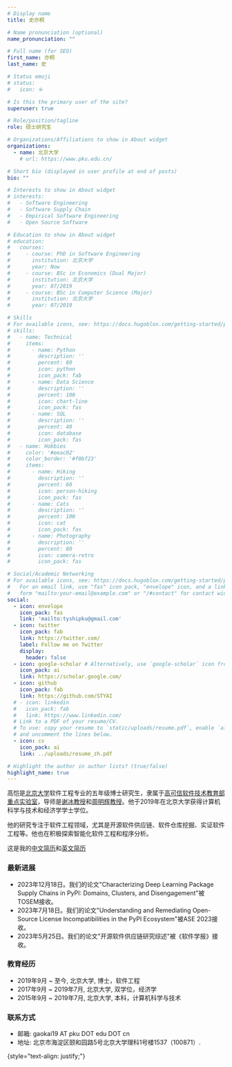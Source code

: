 ```yaml
---
# Display name
title: 史亦桐

# Name pronunciation (optional)
name_pronunciation: ""

# Full name (for SEO)
first_name: 亦桐
last_name: 史

# Status emoji
# status:
#   icon: ☕️

# Is this the primary user of the site?
superuser: true

# Role/position/tagline
role: 硕士研究生

# Organizations/Affiliations to show in About widget
organizations:
  - name: 北京大学
    # url: https://www.pku.edu.cn/

# Short bio (displayed in user profile at end of posts)
bio: ""

# Interests to show in About widget
# interests:
#   - Software Engineering
#   - Software Supply Chain
#   - Empirical Software Engineering
#   - Open Source Software

# Education to show in About widget
# education:
#   courses:
#     - course: PhD in Software Engineering
#       institution: 北京大学
#       year: Now
#     - course: BSc in Economics (Dual Major)
#       institution: 北京大学
#       year: 07/2019
#     - course: BSc in Computer Science (Major)
#       institution: 北京大学
#       year: 07/2019

# Skills
# For available icons, see: https://docs.hugoblox.com/getting-started/page-builder/#icons
# skills:
#   - name: Technical
#     items:
#       - name: Python
#         description: ''
#         percent: 80
#         icon: python
#         icon_pack: fab
#       - name: Data Science
#         description: ''
#         percent: 100
#         icon: chart-line
#         icon_pack: fas
#       - name: SQL
#         description: ''
#         percent: 40
#         icon: database
#         icon_pack: fas
#   - name: Hobbies
#     color: '#eeac02'
#     color_border: '#f0bf23'
#     items:
#       - name: Hiking
#         description: ''
#         percent: 60
#         icon: person-hiking
#         icon_pack: fas
#       - name: Cats
#         description: ''
#         percent: 100
#         icon: cat
#         icon_pack: fas
#       - name: Photography
#         description: ''
#         percent: 80
#         icon: camera-retro
#         icon_pack: fas

# Social/Academic Networking
# For available icons, see: https://docs.hugoblox.com/getting-started/page-builder/#icons
#   For an email link, use "fas" icon pack, "envelope" icon, and a link in the
#   form "mailto:your-email@example.com" or "/#contact" for contact widget.
social:
  - icon: envelope
    icon_pack: fas
    link: 'mailto:tyshipku@gmail.com'
  - icon: twitter
    icon_pack: fab
    link: https://twitter.com/
    label: Follow me on Twitter
    display:
      header: false
  - icon: google-scholar # Alternatively, use `google-scholar` icon from `ai` icon pack
    icon_pack: ai
    link: https://scholar.google.com/
  - icon: github
    icon_pack: fab
    link: https://github.com/STYAI
  # - icon: linkedin
  #   icon_pack: fab
  #   link: https://www.linkedin.com/
  # Link to a PDF of your resume/CV.
  # To use: copy your resume to `static/uploads/resume.pdf`, enable `ai` icons in `params.yaml`,
  # and uncomment the lines below.
  - icon: cv
    icon_pack: ai
    link: ../uploads/resume_zh.pdf

# Highlight the author in author lists? (true/false)
highlight_name: true
---
```


高恺是[北京大学](https://www.pku.edu.cn/)软件工程专业的五年级博士研究生，隶属于[高可信软件技术教育部重点实验室](https://hcst.pku.edu.cn/)，导师是[谢冰教授](https://cs.pku.edu.cn/info/1084/1712.htm)和[周明辉教授](https://minghuizhou.github.io/)。他于2019年在北京大学获得计算机科学与技术和经济学学士学位。

他的研究专注于软件工程领域，尤其是开源软件供应链、软件仓库挖掘、实证软件工程等。他也在积极探索智能化软件工程和程序分析。

<i class="fa fa-download" aria-hidden="true"></i> 这是我的[中文简历](/uploads/resume_zh.pdf)和[英文简历](/uploads/resume_en.pdf)

### **最新进展**
- 2023年12月18日。我们的论文"Characterizing Deep Learning Package Supply Chains in PyPI: Domains, Clusters, and Disengagement"被TOSEM接收。
- 2023年7月18日。我们的论文"Understanding and Remediating Open-Source License Incompatibilities in the PyPI Ecosystem"被ASE 2023接收。
- 2023年5月25日。我们的论文"开源软件供应链研究综述"被《软件学报》接收。

### **教育经历**
- 2019年9月 ~ 至今, 北京大学, 博士，软件工程
- 2017年9月 ~ 2019年7月, 北京大学, 双学位，经济学
- 2015年9月 ~ 2019年7月, 北京大学, 本科，计算机科学与技术

### **联系方式**

- 邮箱: gaokai19 AT pku DOT edu DOT cn
- 地址: 北京市海淀区颐和园路5号北京大学理科1号楼1537（100871）.

{style="text-align: justify;"}
